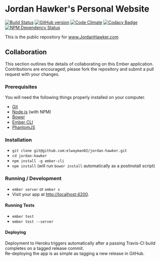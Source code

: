 # Jordan Hawker's Personal Website

[![Build Status](https://travis-ci.org/elwayman02/jordan-hawker.svg?branch=master)](https://travis-ci.org/elwayman02/jordan-hawker)
[![GitHub version](https://badge.fury.io/gh/elwayman02%2Fjordan-hawker.svg)](http://badge.fury.io/gh/elwayman02%2Fjordan-hawker)
[![Code Climate](https://codeclimate.com/github/elwayman02/jordan-hawker/badges/gpa.svg)](https://codeclimate.com/github/elwayman02/jordan-hawker)
[![Codacy Badge](https://www.codacy.com/project/badge/2d266018cf964da9ba071035ccd59024)](https://www.codacy.com/app/hawker-jordan/jordan-hawker)
[![NPM Dependency Status](https://www.versioneye.com/user/projects/557386f23363340020000006/badge.svg?style=flat)](https://www.versioneye.com/user/projects/557386f23363340020000006)

This is the public repository for www.JordanHawker.com

## Collaboration

This section outlines the details of collaborating on this Ember application.  Contributions are encouraged; please fork the repository and submit a pull request with your changes.

### Prerequisites

You will need the following things properly installed on your computer.

* [Git](http://git-scm.com/)
* [Node.js](http://nodejs.org/) (with NPM)
* [Bower](http://bower.io/)
* [Ember CLI](http://www.ember-cli.com/)
* [PhantomJS](http://phantomjs.org/)

### Installation

* `git clone git@github.com:elwayman02/jordan-hawker.git`
* `cd jordan-hawker`
* `npm install -g ember-cli`
* `npm install` (will run `bower install` automatically as a postinstall script)

### Running / Development

* `ember server` or `ember s`
* Visit your app at [http://localhost:4200](http://localhost:4200).

#### Running Tests

* `ember test`
* `ember test --server`

#### Deploying

Deployment to Heroku triggers automatically after a passing Travis-CI build completes on a tagged release commit.  
Re-deploying the app is as simple as tagging a new release in GitHub.

